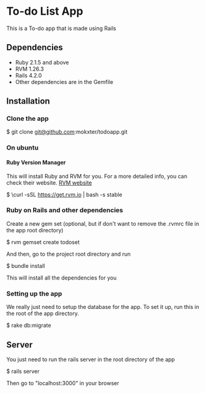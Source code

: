 # To-do List App

This is a To-do app that is made using Rails

## Dependencies

* Ruby 2.1.5 and above
* RVM 1.26.3
* Rails 4.2.0
* Other dependencies are in the Gemfile

## Installation

### Clone the app

  $ git clone git@github.com:mokxter/todoapp.git

### On ubuntu

#### Ruby Version Manager

This will install Ruby and RVM for you. For a more detailed info, you can 
check their website. [RVM website](https://rvm.io)

  $ \curl -sSL https://get.rvm.io | bash -s stable

### Ruby on Rails and other dependencies

Create a new gem set (optional, but if don't want to remove the .rvmrc
file in the app root directory)

  $ rvm gemset create todoset

And then, go to the project root directory and run

  $ bundle install

This will install all the dependencies for you

### Setting up the app

We really just need to setup the database for the app. To set it up,
run this in the root of the app directory.

  $ rake db:migrate

## Server

You just need to run the rails server in the root directory of the app

  $ rails server

Then go to "localhost:3000" in your browser
